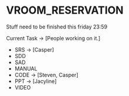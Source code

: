 # VROOM_RESERVATION

Stuff need to be finished this friday 23:59 

Current Task -> [People working on it.]
-  SRS -> [Casper]
-  SDD
-  SAD
-  MANUAL 
-  CODE -> [Steven, Casper]
-  PPT -> [Jacyline]
-  VIDEO
